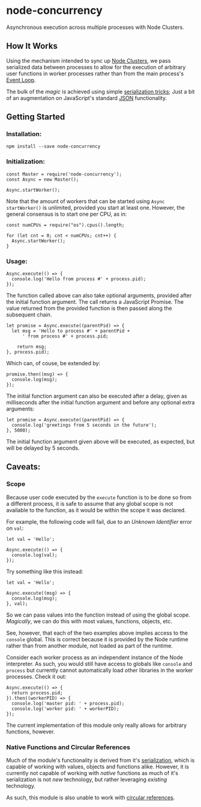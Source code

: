# node-concurrency
Asynchronous execution across multiple processes with Node Clusters.

## How It Works
Using the mechanism intended to sync up [Node Clusters](https://nodejs.org/api/cluster.html), we pass serialized data between processes to allow for the execution of arbitrary user functions in worker processes rather than from the main process's [Event Loop](https://nodejs.org/en/docs/guides/event-loop-timers-and-nexttick/).

The bulk of the *magic* is achieved using simple [serialization tricks](https://github.com/slackjockey/node-concurrency/blob/master/lib/message.js); Just a bit of an augmentation on JavaScript's standard [JSON](https://developer.mozilla.org/en-US/docs/Web/JavaScript/Reference/Global_Objects/JSON#Methods) functionality.

## Getting Started
### Installation:
```
npm install --save node-concurrency
```

### Initialization:
```
const Master = require('node-concurrency');
const Async = new Master();

Async.startWorker();
```
Note that the amount of workers that can be started using ```Async startWorker()``` is unlimited, provided you start at least one. However, the general consensus is to start one per CPU, as in:
```
const numCPUs = require("os").cpus().length;

for (let cnt = 0; cnt < numCPUs; cnt++) {
  Async.startWorker();
}
```

### Usage:
```
Async.execute(() => {
  console.log('Hello from process #' + process.pid);
});
```
The function called above can also take optional arguments, provided after the initial function argument. The call returns a JavaScript Promise. The value returned from the provided function is then passed along the subsequent chain.
```
let promise = Async.execute((parentPid) => {
  let msg = 'Hello to process #' + parentPid +
      ' from process #' + process.pid;

    return msg;
}, process.pid);

```
Which can, of couse, be extended by:
```
promise.then((msg) => {
  console.log(msg);
});
```
The initial function argument can also be executed after a delay, given as milliseconds after the initial function argument and before any optional extra arguments:
```
let promise = Async.execute((parentPid) => {
  console.log('greetings from 5 seconds in the future');
}, 5000);

```
The initial function argument given above will be executed, as expected, but will be delayed by 5 seconds.

## Caveats:

### Scope
Because user code executed by the ```execute``` function is to be done so from a different process, it is safe to assume that any global scope is not available to the function, as it would be within the scope it was declared.

For example, the following code will fail, due to an *Unknown Identifier* error on ```val```:
```
let val = 'Hello';

Async.execute(() => {
  console.log(val);
});
```
Try something like this instead:
```
let val = 'Hello';

Async.execute((msg) => {
  console.log(msg);
}, val);

```
So we can pass values into the function instead of using the global scope. *Magically*, we can do this with most values, functions, objects, etc.

See, however, that each of the two examples above implies access to the ```console``` global. This is correct because it is provided by the Node runtime rather than from another module, not loaded as part of the runtime.

Consider each worker process as an independent instance of the Node interpreter. As such, you would still have access to globals like ```console``` and ```process``` but currently cannot automatically load other libraries in the worker processes. Check it out:
```
Async.execute(() => {
  return process.pid;
}).then((workerPID) => {
  console.log('master pid: ' + process.pid);
  console.log('worker pid: ' + workerPID);
});
```
The current implementation of this module only really allows for arbitrary functions, however.

### Native Functions and Circular References
Much of the module's functionality is derived from it's [serialization](https://github.com/slackjockey/node-concurrency/blob/master/lib/message.js), which is capable of working with values, objects and functions alike. However, it is currently not capable of working with *native* functions as much of it's serialization is not *new* technology, but rather leveraging *existing* technology.

As such, this module is also unable to work with [circular references](https://developer.mozilla.org/en-US/docs/Web/JavaScript/Reference/Errors/Cyclic_object_value).
